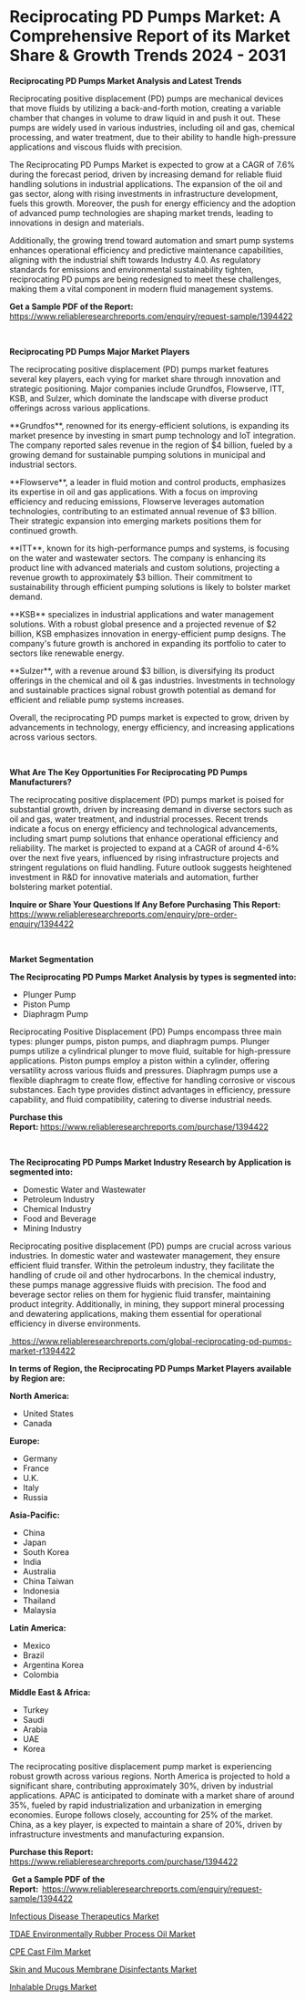 <p><h1>Reciprocating PD Pumps Market: A Comprehensive Report of its Market Share & Growth Trends 2024 - 2031</h1></p><p><strong>Reciprocating PD Pumps Market Analysis and Latest Trends</strong></p>
<p><p>Reciprocating positive displacement (PD) pumps are mechanical devices that move fluids by utilizing a back-and-forth motion, creating a variable chamber that changes in volume to draw liquid in and push it out. These pumps are widely used in various industries, including oil and gas, chemical processing, and water treatment, due to their ability to handle high-pressure applications and viscous fluids with precision.</p><p>The Reciprocating PD Pumps Market is expected to grow at a CAGR of 7.6% during the forecast period, driven by increasing demand for reliable fluid handling solutions in industrial applications. The expansion of the oil and gas sector, along with rising investments in infrastructure development, fuels this growth. Moreover, the push for energy efficiency and the adoption of advanced pump technologies are shaping market trends, leading to innovations in design and materials. </p><p>Additionally, the growing trend toward automation and smart pump systems enhances operational efficiency and predictive maintenance capabilities, aligning with the industrial shift towards Industry 4.0. As regulatory standards for emissions and environmental sustainability tighten, reciprocating PD pumps are being redesigned to meet these challenges, making them a vital component in modern fluid management systems.</p></p>
<p><strong>Get a Sample PDF of the Report:&nbsp;</strong> <a href="https://www.reliableresearchreports.com/enquiry/request-sample/1394422">https://www.reliableresearchreports.com/enquiry/request-sample/1394422</a></p>
<p>&nbsp;</p>
<p><strong>Reciprocating PD Pumps Major Market Players</strong></p>
<p><p>The reciprocating positive displacement (PD) pumps market features several key players, each vying for market share through innovation and strategic positioning. Major companies include Grundfos, Flowserve, ITT, KSB, and Sulzer, which dominate the landscape with diverse product offerings across various applications.</p><p>**Grundfos**, renowned for its energy-efficient solutions, is expanding its market presence by investing in smart pump technology and IoT integration. The company reported sales revenue in the region of $4 billion, fueled by a growing demand for sustainable pumping solutions in municipal and industrial sectors.</p><p>**Flowserve**, a leader in fluid motion and control products, emphasizes its expertise in oil and gas applications. With a focus on improving efficiency and reducing emissions, Flowserve leverages automation technologies, contributing to an estimated annual revenue of $3 billion. Their strategic expansion into emerging markets positions them for continued growth.</p><p>**ITT**, known for its high-performance pumps and systems, is focusing on the water and wastewater sectors. The company is enhancing its product line with advanced materials and custom solutions, projecting a revenue growth to approximately $3 billion. Their commitment to sustainability through efficient pumping solutions is likely to bolster market demand.</p><p>**KSB** specializes in industrial applications and water management solutions. With a robust global presence and a projected revenue of $2 billion, KSB emphasizes innovation in energy-efficient pump designs. The company's future growth is anchored in expanding its portfolio to cater to sectors like renewable energy.</p><p>**Sulzer**, with a revenue around $3 billion, is diversifying its product offerings in the chemical and oil & gas industries. Investments in technology and sustainable practices signal robust growth potential as demand for efficient and reliable pump systems increases.</p><p>Overall, the reciprocating PD pumps market is expected to grow, driven by advancements in technology, energy efficiency, and increasing applications across various sectors.</p></p>
<p>&nbsp;</p>
<p><strong>What Are The Key Opportunities For Reciprocating PD Pumps Manufacturers?</strong></p>
<p><p>The reciprocating positive displacement (PD) pumps market is poised for substantial growth, driven by increasing demand in diverse sectors such as oil and gas, water treatment, and industrial processes. Recent trends indicate a focus on energy efficiency and technological advancements, including smart pump solutions that enhance operational efficiency and reliability. The market is projected to expand at a CAGR of around 4-6% over the next five years, influenced by rising infrastructure projects and stringent regulations on fluid handling. Future outlook suggests heightened investment in R&D for innovative materials and automation, further bolstering market potential.</p></p>
<p><strong>Inquire or Share Your Questions If Any Before Purchasing This Report:</strong> <a href="https://www.reliableresearchreports.com/enquiry/pre-order-enquiry/1394422">https://www.reliableresearchreports.com/enquiry/pre-order-enquiry/1394422</a></p>
<p>&nbsp;</p>
<p><strong>Market Segmentation</strong></p>
<p><strong>The Reciprocating PD Pumps Market Analysis by types is segmented into:</strong></p>
<p><ul><li>Plunger Pump</li><li>Piston Pump</li><li>Diaphragm Pump</li></ul></p>
<p><p>Reciprocating Positive Displacement (PD) Pumps encompass three main types: plunger pumps, piston pumps, and diaphragm pumps. Plunger pumps utilize a cylindrical plunger to move fluid, suitable for high-pressure applications. Piston pumps employ a piston within a cylinder, offering versatility across various fluids and pressures. Diaphragm pumps use a flexible diaphragm to create flow, effective for handling corrosive or viscous substances. Each type provides distinct advantages in efficiency, pressure capability, and fluid compatibility, catering to diverse industrial needs.</p></p>
<p><strong>Purchase this Report:&nbsp;</strong><a href="https://www.reliableresearchreports.com/purchase/1394422">https://www.reliableresearchreports.com/purchase/1394422</a></p>
<p>&nbsp;</p>
<p><strong>The Reciprocating PD Pumps Market Industry Research by Application is segmented into:</strong></p>
<p><ul><li>Domestic Water and Wastewater</li><li>Petroleum Industry</li><li>Chemical Industry</li><li>Food and Beverage</li><li>Mining Industry</li></ul></p>
<p><p>Reciprocating positive displacement (PD) pumps are crucial across various industries. In domestic water and wastewater management, they ensure efficient fluid transfer. Within the petroleum industry, they facilitate the handling of crude oil and other hydrocarbons. In the chemical industry, these pumps manage aggressive fluids with precision. The food and beverage sector relies on them for hygienic fluid transfer, maintaining product integrity. Additionally, in mining, they support mineral processing and dewatering applications, making them essential for operational efficiency in diverse environments.</p></p>
<p><a href="https://www.reliableresearchreports.com/global-reciprocating-pd-pumps-market-r1394422">&nbsp;https://www.reliableresearchreports.com/global-reciprocating-pd-pumps-market-r1394422</a></p>
<p><strong>In terms of Region, the Reciprocating PD Pumps Market Players available by Region are:</strong></p>
<p>
    <p> <strong> North America: </strong>
        <ul>
            <li>United States</li>
            <li>Canada</li>
        </ul>
        </p> 
    <p> <strong> Europe: </strong>
        <ul>
            <li>Germany</li>
            <li>France</li>
            <li>U.K.</li>
            <li>Italy</li>
            <li>Russia</li>
        </ul>
        </p> 
    <p> <strong> Asia-Pacific: </strong>
        <ul>
            <li>China</li>
            <li>Japan</li>
            <li>South Korea</li>
            <li>India</li>
            <li>Australia</li>
            <li>China Taiwan</li>
            <li>Indonesia</li>
            <li>Thailand</li>
            <li>Malaysia</li>
        </ul>
        </p> 
    <p> <strong> Latin America: </strong>
        <ul>
            <li>Mexico</li>
            <li>Brazil</li>
            <li>Argentina Korea</li>
            <li>Colombia</li>
        </ul>
        </p> 
    <p> <strong> Middle East & Africa: </strong>
        <ul>
            <li>Turkey</li>
            <li>Saudi</li>
            <li>Arabia</li>
            <li>UAE</li>
            <li>Korea</li>
        </ul>
    </p>
    </p>
<p><p>The reciprocating positive displacement pump market is experiencing robust growth across various regions. North America is projected to hold a significant share, contributing approximately 30%, driven by industrial applications. APAC is anticipated to dominate with a market share of around 35%, fueled by rapid industrialization and urbanization in emerging economies. Europe follows closely, accounting for 25% of the market. China, as a key player, is expected to maintain a share of 20%, driven by infrastructure investments and manufacturing expansion.</p></p>
<p><strong>Purchase this Report: </strong><a href="https://www.reliableresearchreports.com/purchase/1394422">https://www.reliableresearchreports.com/purchase/1394422</a></p>
<p>&nbsp;<strong>Get a Sample PDF of the Report:&nbsp;&nbsp;</strong><a href="https://www.reliableresearchreports.com/enquiry/request-sample/1394422">https://www.reliableresearchreports.com/enquiry/request-sample/1394422</a></p>
<p><strong></strong></p>
<p><p><a href="https://www.linkedin.com/pulse/evaluating-global-infectious-disease-therapeutics-market-trends-9ukke?trackingId=urZwNvXmTFWGnV9Z6XaU%2Fw%3D%3D">Infectious Disease Therapeutics Market</a></p><p><a href="https://issuu.com/reportprime-2/docs/tdae-environmentally-rubber-process_0a7c4325ee28e1">TDAE Environmentally Rubber Process Oil Market</a></p><p><a href="https://github.com/nathandecarvalho/Market-Research-Report-List-5/blob/main/cpe-cast-film-market.md">CPE Cast Film Market</a></p><p><a href="https://github.com/DixieGrimes/Market-Research-Report-List-1/blob/main/skin-and-mucous-membrane-disinfectants-market.md">Skin and Mucous Membrane Disinfectants Market</a></p><p><a href="https://www.linkedin.com/pulse/emerging-inhalable-drugs-market-opportunities-analysis-cb0he?trackingId=MXkol2nMQoW%2FhVL%2BoljcZg%3D%3D">Inhalable Drugs Market</a></p></p>